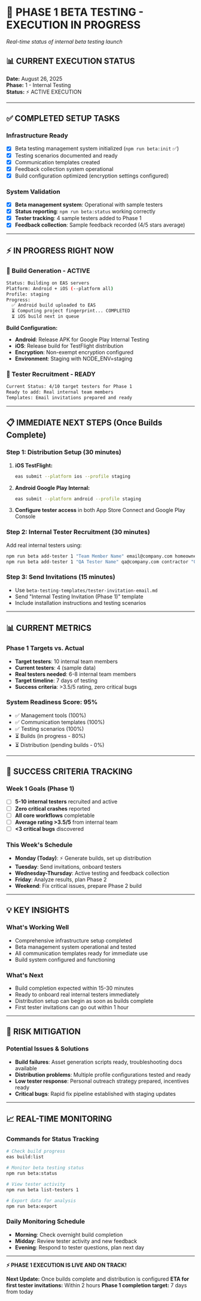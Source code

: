 # 🚀 **PHASE 1 BETA TESTING - EXECUTION IN PROGRESS**
*Real-time status of internal beta testing launch*

## 📊 **CURRENT EXECUTION STATUS**
**Date:** August 26, 2025  
**Phase:** 1 - Internal Testing  
**Status:** ⚡ ACTIVE EXECUTION

---

## ✅ **COMPLETED SETUP TASKS**

### **Infrastructure Ready**
- [x] Beta testing management system initialized (`npm run beta:init` ✅)
- [x] Testing scenarios documented and ready
- [x] Communication templates created
- [x] Feedback collection system operational
- [x] Build configuration optimized (encryption settings configured)

### **System Validation**
- [x] **Beta management system**: Operational with sample testers
- [x] **Status reporting**: `npm run beta:status` working correctly
- [x] **Tester tracking**: 4 sample testers added to Phase 1
- [x] **Feedback collection**: Sample feedback recorded (4/5 stars average)

---

## ⚡ **IN PROGRESS RIGHT NOW**

### **🔨 Build Generation - ACTIVE**
```bash
Status: Building on EAS servers
Platform: Android + iOS (--platform all)
Profile: staging
Progress: 
  ✅ Android build uploaded to EAS
  ⏳ Computing project fingerprint... COMPLETED
  ⏳ iOS build next in queue
```

**Build Configuration:**
- **Android**: Release APK for Google Play Internal Testing
- **iOS**: Release build for TestFlight distribution  
- **Encryption**: Non-exempt encryption configured
- **Environment**: Staging with NODE_ENV=staging

### **👥 Tester Recruitment - READY**
```bash
Current Status: 4/10 target testers for Phase 1
Ready to add: Real internal team members
Templates: Email invitations prepared and ready
```

---

## 📋 **IMMEDIATE NEXT STEPS** (Once Builds Complete)

### **Step 1: Distribution Setup (30 minutes)**
1. **iOS TestFlight:**
   ```bash
   eas submit --platform ios --profile staging
   ```
   
2. **Android Google Play Internal:**
   ```bash
   eas submit --platform android --profile staging
   ```

3. **Configure tester access** in both App Store Connect and Google Play Console

### **Step 2: Internal Tester Recruitment (30 minutes)**
Add real internal testers using:
```bash
npm run beta add-tester 1 "Team Member Name" email@company.com homeowner "Internal team"
npm run beta add-tester 1 "QA Tester Name" qa@company.com contractor "QA testing"
```

### **Step 3: Send Invitations (15 minutes)**
- Use `beta-testing-templates/tester-invitation-email.md`
- Send "Internal Testing Invitation (Phase 1)" template
- Include installation instructions and testing scenarios

---

## 📊 **CURRENT METRICS**

### **Phase 1 Targets vs. Actual**
- **Target testers**: 10 internal team members
- **Current testers**: 4 (sample data)
- **Real testers needed**: 6-8 internal team members
- **Target timeline**: 7 days of testing
- **Success criteria**: >3.5/5 rating, zero critical bugs

### **System Readiness Score: 95%**
- ✅ Management tools (100%)
- ✅ Communication templates (100%)  
- ✅ Testing scenarios (100%)
- ⏳ Builds (in progress - 80%)
- ⏳ Distribution (pending builds - 0%)

---

## 🎯 **SUCCESS CRITERIA TRACKING**

### **Week 1 Goals (Phase 1)**
- [ ] **5-10 internal testers** recruited and active
- [ ] **Zero critical crashes** reported
- [ ] **All core workflows** completable  
- [ ] **Average rating >3.5/5** from internal team
- [ ] **<3 critical bugs** discovered

### **This Week's Schedule**
- **Monday (Today)**: ⚡ Generate builds, set up distribution
- **Tuesday**: Send invitations, onboard testers
- **Wednesday-Thursday**: Active testing and feedback collection  
- **Friday**: Analyze results, plan Phase 2
- **Weekend**: Fix critical issues, prepare Phase 2 build

---

## 💡 **KEY INSIGHTS**

### **What's Working Well**
- Comprehensive infrastructure setup completed
- Beta management system operational and tested
- All communication templates ready for immediate use
- Build system configured and functioning

### **What's Next**
- Build completion expected within 15-30 minutes
- Ready to onboard real internal testers immediately
- Distribution setup can begin as soon as builds complete
- First tester invitations can go out within 1 hour

---

## 🚨 **RISK MITIGATION**

### **Potential Issues & Solutions**
- **Build failures**: Asset generation scripts ready, troubleshooting docs available
- **Distribution problems**: Multiple profile configurations tested and ready
- **Low tester response**: Personal outreach strategy prepared, incentives ready
- **Critical bugs**: Rapid fix pipeline established with staging updates

---

## 📈 **REAL-TIME MONITORING**

### **Commands for Status Tracking**
```bash
# Check build progress
eas build:list

# Monitor beta testing status  
npm run beta:status

# View tester activity
npm run beta list-testers 1

# Export data for analysis
npm run beta:export
```

### **Daily Monitoring Schedule**
- **Morning**: Check overnight build completion
- **Midday**: Review tester activity and new feedback
- **Evening**: Respond to tester questions, plan next day

---

**⚡ PHASE 1 EXECUTION IS LIVE AND ON TRACK!**

**Next Update:** Once builds complete and distribution is configured
**ETA for first tester invitations:** Within 2 hours
**Phase 1 completion target:** 7 days from today